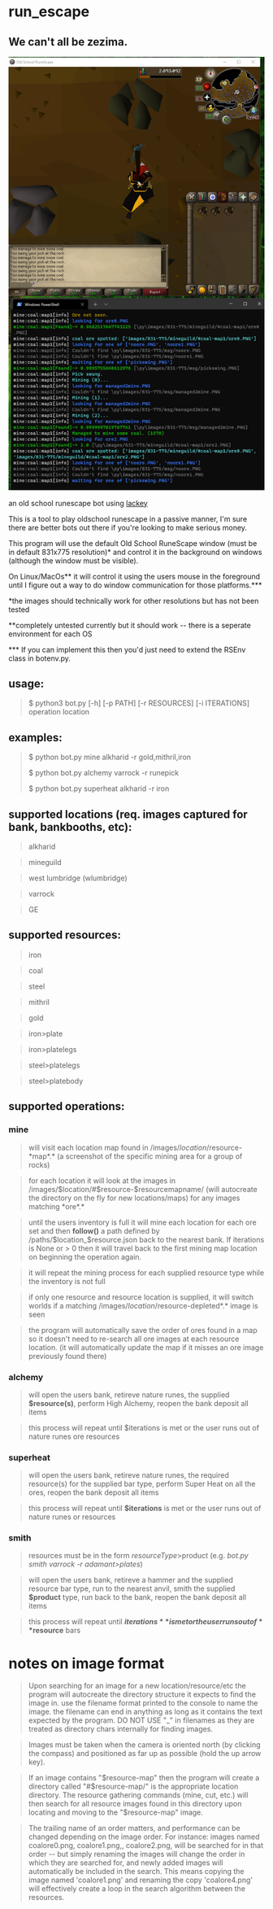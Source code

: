 # run_escape
## We can't all be zezima.

![screen](https://github.com/cschlisner/run_escape/blob/main/screen.PNG)

an old school runescape bot using [lackey](https://github.com/glitchassassin/lackey) 

This is a tool to play oldschool runescape in a passive manner, I'm sure there are better bots out there if you're looking to make serious money. 

This program will use the default Old School RuneScape window (must be in default 831x775 resolution)* and control it in the background on windows (although the window must be visible). 

On Linux/MacOs** it will control it using the users mouse in the foreground until I figure out a way to do window communication for those platforms.***

*the images should technically work for other resolutions but has not been tested

**completely untested currently but it should work -- there is a seperate environment for each OS

*** If you can implement this then you'd just need to extend the RSEnv class in botenv.py.

## usage:
>$ python3 bot.py [-h] [-p PATH] [-r RESOURCES] [-i ITERATIONS] operation location

## examples:
>$ python bot.py mine alkharid -r gold,mithril,iron
>
>$ python bot.py alchemy varrock -r runepick
>
>$ python bot.py superheat alkharid -r iron

## supported locations (req. images captured for bank, bankbooths, etc):
> alkharid

> mineguild

> west lumbridge (wlumbridge)

> varrock

> GE

## supported resources:

> iron

> coal

> steel

> mithril

> gold

> iron>plate

> iron>platelegs

> steel>platelegs

> steel>platebody



## supported operations:

### mine
> will visit each location map found in /images/$location/$resource-\*map\*.\* (a screenshot of the specific mining area for a group of rocks)

>for each location it will look at the images in /images/$location/#$resource-$resourcemapname/ (will autocreate the directory on the fly for new locations/maps) for any images matching \*ore\*.\*

>until the users inventory is full it will mine each location for each ore set and then **follow()** a path defined by /paths/$location_$resource.json back to the nearest bank. If iterations is None or > 0 then it will travel back to the first mining map location on beginning the operation again. 

>it will repeat the mining process for each supplied resource type while the inventory is not full

>if only one resource and resource location is supplied, it will switch worlds if a matching /images/$location/$resource-depleted\*.\* image is seen

>the program will automatically save the order of ores found in a map so it doesn't need to re-search all ore images at each resource location. (it will automatically update the map if it misses an ore image previously found there)

### alchemy
> will open the users bank, retireve nature runes, the supplied **$resource(s)**, perform High Alchemy, reopen the bank deposit all items

> this process will repeat until $iterations is met or the user runs out of nature runes ore resources

### superheat
> will open the users bank, retireve nature runes, the required resource(s) for the supplied bar type, perform Super Heat on all the ores, reopen the bank deposit all items

> this process will repeat until **$iterations** is met or the user runs out of nature runes or resources

### smith
> resources must be in the form $resourceType>$product (e.g. *bot.py smith varrock -r adamant>plates*)

> will open the users bank, retireve a hammer and the supplied resource bar type, run to the nearest anvil, smith the supplied **$product** type, run back to the bank, reopen the bank deposit all items

> this process will repeat until **$iterations** is met or the user runs out of **$resource** bars


# notes on image format

>Upon searching for an image for a new location/resource/etc the program will autocreate the directory structure it expects to find the image in. use the filename format printed to the console to name the image. the filename can end in anything as long as it contains the text expected by the program. DO NOT USE "_" in filenames as they are treated as directory chars internally for finding images. 

>Images must be taken when the camera is oriented north (by clicking the compass) and positioned as far up as possible (hold the up arrow key). 

>If an image contains "$resource-map" then the program will create a directory called "#$resource-map/" is the appropriate location directory. The resource gathering commands (mine, cut, etc.) will then search for all resource images found in this directory upon locating and moving to the "$resource-map" image.

>The trailing name of an order matters, and performance can be changed depending on the image order. For instance: images named coalore0.png, coalore1.png,, coalore2.png, will be searched for in that order -- but simply renaming the images will change the order in which they are searched for, and newly added images will automatically be included in the search. This means copying the image named 'coalore1.png' and renaming the copy 'coalore4.png' will effectively create a loop in the search algorithm between the resources. 

